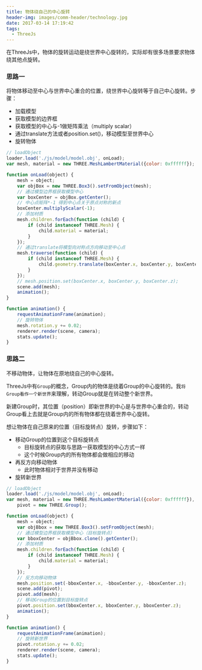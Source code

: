 ```yaml
---
title: 物体绕自己的中心旋转
header-img: images/comm-header/technology.jpg
date: 2017-03-14 17:19:42
tags: 
  - ThreeJs
---
```

在ThreeJs中，物体的旋转运动是绕世界中心旋转的，实际却有很多场景要求物体绕其他点旋转。
<!-- more -->
### 思路一
将物体移动至中心与世界中心重合的位置，绕世界中心旋转等于自己中心旋转。步骤：
- 加载模型
- 获取模型的边界框
- 获取模型的中心与-1做矩阵乘法（multiply scalar）
- 通过translate方法或者position.set()，移动模型至世界中心
- 旋转物体

```js
// loadObject
loader.load('./js/model/model.obj', onLoad);
var mesh, material = new THREE.MeshLambertMaterial({color: 0xffffff});

function onLoad(object) {
	mesh = object;
	var objBox = new THREE.Box3().setFromObject(mesh);
	// 通过模型边界框获取模型中心
	var boxCenter = objBox.getCenter();
	// 中心点矩阵*-1 得到中心点关于原点对称的新点
	boxCenter.multiplyScalar(-1);
	// 添加材质
	mesh.children.forEach(function (child) {
		if (child instanceof THREE.Mesh) {
			child.material = material;
		}
	});
	// 通过translate将模型向对称点方向移动至中心点
	mesh.traverse(function (child) {
		if (child instanceof THREE.Mesh) {
			child.geometry.translate(boxCenter.x, boxCenter.y, boxCenter.z);
		}
	});
	// mesh.position.set(boxCenter.x, boxCenter.y, boxCenter.z);
	scene.add(mesh);
	animation();
}

function animation() {
	requestAnimationFrame(animation);
	// 旋转物体
	mesh.rotation.y += 0.02;
	renderer.render(scene, camera);
	stats.update();
}
```

### 思路二
不移动物体，让物体在原地绕自己的中心旋转。

ThreeJs中有`Group`的概念，Group内的物体是绕着Group的中心旋转的。我`将Group看作一个新世界`来理解，转动Group就是在转动整个新世界。

新建Group时，其位置（position）即新世界的中心是与世界中心重合的，转动Group看上去就是Group内的所有物体都在绕着世界中心旋转。

想让物体在自己原来的位置（目标旋转点）旋转，步骤如下：
- 移动Group的位置到这个目标旋转点
	- 目标旋转点的获取与思路一获取模型的中心方式一样
	- 这个时候Group内的所有物体都会做相应的移动
- 再反方向移动物体
	- 此时物体相对于世界并没有移动
- 旋转新世界

```js
// loadObject
loader.load('./js/model/model.obj', onLoad);
var mesh, material = new THREE.MeshLambertMaterial({color: 0xffffff}),
	pivot = new THREE.Group();

function onLoad(object) {
	mesh = object;
	var objBbox = new THREE.Box3().setFromObject(mesh);
	// 通过模型边界框获取模型中心（目标旋转点）
	var bboxCenter = objBbox.clone().getCenter();
	// 添加材质
	mesh.children.forEach(function (child) {
		if (child instanceof THREE.Mesh) {
			child.material = material;
		}
	});
	// 反方向移动物体
	mesh.position.set(-bboxCenter.x, -bboxCenter.y, -bboxCenter.z);
	scene.add(pivot);
	pivot.add(mesh);
	// 移动Group的位置到目标旋转点
	pivot.position.set(bboxCenter.x, bboxCenter.y, bboxCenter.z);
	animation();
}

function animation() {
	requestAnimationFrame(animation);
	// 旋转新世界
	pivot.rotation.y += 0.02;
	renderer.render(scene, camera);
	stats.update();
}
```